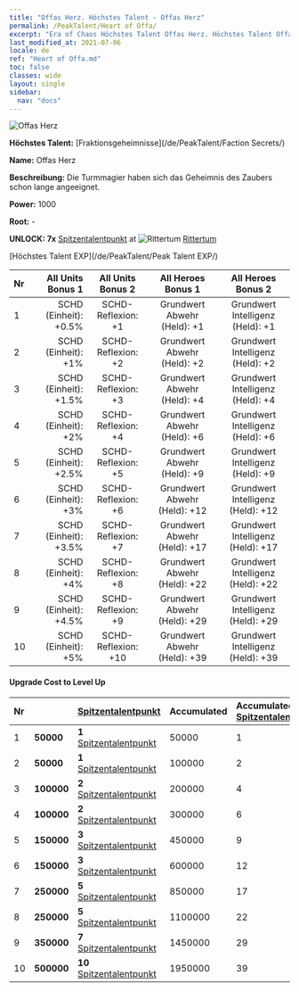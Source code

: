 ```yaml
---
title: "Offas Herz. Höchstes Talent - Offas Herz"
permalink: /PeakTalent/Heart of Offa/
excerpt: "Era of Chaos Höchstes Talent Offas Herz. Höchstes Talent Offas Herz. Offas Herz"
last_modified_at: 2021-07-06
locale: de
ref: "Heart of Offa.md"
toc: false
classes: wide
layout: single
sidebar:
  nav: "docs"
---
```


  ![Offas Herz](/images/pt/talent_3008.png)

  **Höchstes Talent:** [Fraktionsgeheimnisse](/de/PeakTalent/Faction Secrets/)

  **Name:** Offas Herz

  **Beschreibung:** Die Turmmagier haben sich das Geheimnis des Zaubers schon lange angeeignet.

  **Power:** 1000

  **Root:** -

  **UNLOCK: 7x** [Spitzentalentpunkt](/ItemsDE/con_934/) at ![Rittertum](/images/pt/talent_3006.png) [Rittertum](/de/PeakTalent/Chivalry/)

  [Höchstes Talent EXP](/de/PeakTalent/Peak Talent EXP/)

  | Nr | All Units Bonus 1 | All Units Bonus 2 | All Heroes Bonus 1 | All Heroes Bonus 2 |
  |:---|--------------:|:-------------:|:-------------:|:-------------:|
  | 1 | SCHD (Einheit): +0.5% | SCHD-Reflexion: +1 | Grundwert Abwehr (Held): +1 | Grundwert Intelligenz (Held): +1 |
  | 2 | SCHD (Einheit): +1% | SCHD-Reflexion: +2 | Grundwert Abwehr (Held): +2 | Grundwert Intelligenz (Held): +2 |
  | 3 | SCHD (Einheit): +1.5% | SCHD-Reflexion: +3 | Grundwert Abwehr (Held): +4 | Grundwert Intelligenz (Held): +4 |
  | 4 | SCHD (Einheit): +2% | SCHD-Reflexion: +4 | Grundwert Abwehr (Held): +6 | Grundwert Intelligenz (Held): +6 |
  | 5 | SCHD (Einheit): +2.5% | SCHD-Reflexion: +5 | Grundwert Abwehr (Held): +9 | Grundwert Intelligenz (Held): +9 |
  | 6 | SCHD (Einheit): +3% | SCHD-Reflexion: +6 | Grundwert Abwehr (Held): +12 | Grundwert Intelligenz (Held): +12 |
  | 7 | SCHD (Einheit): +3.5% | SCHD-Reflexion: +7 | Grundwert Abwehr (Held): +17 | Grundwert Intelligenz (Held): +17 |
  | 8 | SCHD (Einheit): +4% | SCHD-Reflexion: +8 | Grundwert Abwehr (Held): +22 | Grundwert Intelligenz (Held): +22 |
  | 9 | SCHD (Einheit): +4.5% | SCHD-Reflexion: +9 | Grundwert Abwehr (Held): +29 | Grundwert Intelligenz (Held): +29 |
  | 10 | SCHD (Einheit): +5% | SCHD-Reflexion: +10 | Grundwert Abwehr (Held): +39 | Grundwert Intelligenz (Held): +39 |


#### Upgrade Cost to Level Up

  | Nr | <i class="fas fa-coins"/> | [Spitzentalentpunkt](/ItemsDE/con_934/) | Accumulated <i class="fas fa-coins"/> | Accumulated [Spitzentalentpunkt](/ItemsDE/con_934/) |
  |:---|:--------------|:-------------|:-------------|:-------------|
  | 1 | **50000** | **1** [Spitzentalentpunkt](/ItemsDE/con_934/) | 50000 | 1 |
  | 2 | **50000** | **1** [Spitzentalentpunkt](/ItemsDE/con_934/) | 100000 | 2 |
  | 3 | **100000** | **2** [Spitzentalentpunkt](/ItemsDE/con_934/) | 200000 | 4 |
  | 4 | **100000** | **2** [Spitzentalentpunkt](/ItemsDE/con_934/) | 300000 | 6 |
  | 5 | **150000** | **3** [Spitzentalentpunkt](/ItemsDE/con_934/) | 450000 | 9 |
  | 6 | **150000** | **3** [Spitzentalentpunkt](/ItemsDE/con_934/) | 600000 | 12 |
  | 7 | **250000** | **5** [Spitzentalentpunkt](/ItemsDE/con_934/) | 850000 | 17 |
  | 8 | **250000** | **5** [Spitzentalentpunkt](/ItemsDE/con_934/) | 1100000 | 22 |
  | 9 | **350000** | **7** [Spitzentalentpunkt](/ItemsDE/con_934/) | 1450000 | 29 |
  | 10 | **500000** | **10** [Spitzentalentpunkt](/ItemsDE/con_934/) | 1950000 | 39 |
